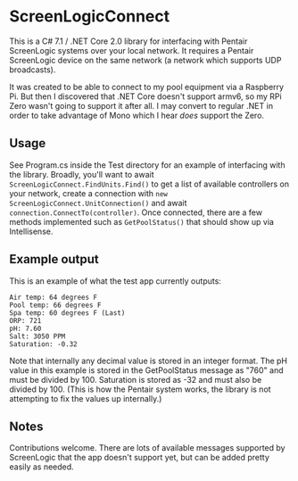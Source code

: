 # ScreenLogicConnect

This is a C# 7.1 / .NET Core 2.0 library for interfacing with Pentair ScreenLogic systems over your local network. It requires a Pentair ScreenLogic device on the same network (a network which supports UDP broadcasts).

It was created to be able to connect to my pool equipment via a Raspberry Pi. But then I discovered that .NET Core doesn't support armv6, so my RPi Zero wasn't going to support it after all. I may convert to regular .NET in order to take advantage of Mono which I hear _does_ support the Zero.

## Usage

See Program.cs inside the Test directory for an example of interfacing with the library. Broadly, you'll want to await `ScreenLogicConnect.FindUnits.Find()` to get a list of available controllers on your network, create a connection with
`new ScreenLogicConnect.UnitConnection()` and await `connection.ConnectTo(controller)`. Once connected, there are a few methods implemented such as `GetPoolStatus()` that should show up via Intellisense.

## Example output

This is an example of what the test app currently outputs:
```
Air temp: 64 degrees F
Pool temp: 66 degrees F
Spa temp: 60 degrees F (Last)
ORP: 721
pH: 7.60
Salt: 3050 PPM
Saturation: -0.32
```

Note that internally any decimal value is stored in an integer format. The pH value in this example is stored in the GetPoolStatus message as "760" and must be divided by 100. Saturation is stored as -32 and must also be divided by 100. (This is how the Pentair system works, the library is not attempting to fix the values up internally.)

## Notes

Contributions welcome. There are lots of available messages supported by ScreenLogic that the app doesn't support yet, but can be added pretty easily as needed.
